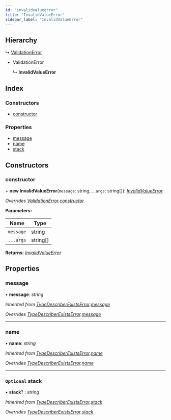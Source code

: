 ```yaml
---
id: "invalidvalueerror"
title: "InvalidValueError"
sidebar_label: "InvalidValueError"
---
```


## Hierarchy

  ↳ [ValidationError](validationerror.md)

* ValidationError

  ↳ **InvalidValueError**

## Index

### Constructors

* [constructor](invalidvalueerror.md#constructor)

### Properties

* [message](invalidvalueerror.md#message)
* [name](invalidvalueerror.md#name)
* [stack](invalidvalueerror.md#optional-stack)

## Constructors

###  constructor

\+ **new InvalidValueError**(`message`: string, ...`args`: string[]): *[InvalidValueError](invalidvalueerror.md)*

*Overrides [ValidationError](validationerror.md).[constructor](validationerror.md#constructor)*

**Parameters:**

Name | Type |
------ | ------ |
`message` | string |
`...args` | string[] |

**Returns:** *[InvalidValueError](invalidvalueerror.md)*

## Properties

###  message

• **message**: *string*

*Inherited from [TypeDescriberExistsError](typedescriberexistserror.md).[message](typedescriberexistserror.md#message)*

*Overrides [TypeDescriberExistsError](typedescriberexistserror.md).[message](typedescriberexistserror.md#message)*

___

###  name

• **name**: *string*

*Inherited from [TypeDescriberExistsError](typedescriberexistserror.md).[name](typedescriberexistserror.md#name)*

*Overrides [TypeDescriberExistsError](typedescriberexistserror.md).[name](typedescriberexistserror.md#name)*

___

### `Optional` stack

• **stack**? : *string*

*Inherited from [TypeDescriberExistsError](typedescriberexistserror.md).[stack](typedescriberexistserror.md#optional-stack)*

*Overrides [TypeDescriberExistsError](typedescriberexistserror.md).[stack](typedescriberexistserror.md#optional-stack)*
